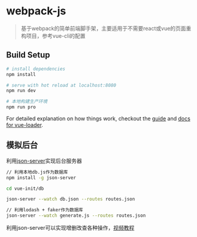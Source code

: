 # webpack-js
> 基于webpack的简单前端脚手架，主要适用于不需要react或vue的页面重构项目，参考vue-cli的配置

## Build Setup
``` bash
# install dependencies
npm install

# serve with hot reload at localhost:8080
npm run dev

# 本地构建生产环境
npm run pro

```

For detailed explanation on how things work, checkout the [guide](http://vuejs-templates.github.io/webpack/) and [docs for vue-loader](http://vuejs.github.io/vue-loader).

## 模拟后台
利用[json-server](https://github.com/typicode/json-server)实现后台服务器

``` bash
// 利用本地db.js作为数据库
npm install -g json-server

cd vue-init/db

json-server --watch db.json --routes routes.json

// 利用lodash + faker作为数据库
json-server --watch generate.js --routes routes.json
```

利用json-server可以实现增删改查各种操作，[视频教程](https://egghead.io/lessons/nodejs-creating-demo-apis-with-json-server)


